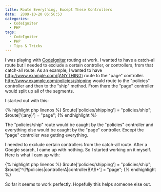 ```yaml
---
title: Route Everything, Except These Controllers
date:  2009-10-20 06:56:53
categories:
  - CodeIgniter
  - PHP
tags:
  - CodeIgniter
  - PHP
  - Tips & Tricks
---
```


I was playing with <a title="CodeIgniter" href="http://www.codeigniter.com" target="_blank">CodeIgniter</a> routing at work. I wanted to have a catch-all route but I needed to exclude a certain controller, or controllers, from that catch-all route. As an example, I wanted to have http://www.example.com/(ANYTHING) route to the "page" controller. http://www.example.com/policies/shipping would route to the "policies" controller and then to the "ship" method. From there the "page" controller would split up all of the segments.

I started out with this:

{% highlight php linenos %}
$route['policies/shipping'] = "policies/ship";
$route['(:any)'] = "page";
{% endhighlight %}

The "policies/ship" route would be caught by the "policies" controller and everything else would be caught by the "page" controller. Except the "page" controller was getting everything.

I needed to exclude certain controllers from the catch-all route. After a Google search, I came up with nothing. So I started working on it myself. Here is what I cam up with:

{% highlight php linenos %}
$route['policies/shipping'] = "policies/ship";
$route['^(?!policies|controllerA|controllerB)\S*'] = "page";
{% endhighlight %}

So far it seems to work perfectly. Hopefully this helps someone else out.

